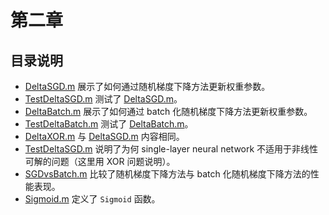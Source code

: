 # 第二章

## 目录说明

- [DeltaSGD.m](./DeltaSGD.m) 展示了如何通过随机梯度下降方法更新权重参数。
- [TestDeltaSGD.m](./TestDeltaSGD.m) 测试了 [DeltaSGD.m](./DeltaSGD.m)。
- [DeltaBatch.m](./DeltaBatch.m) 展示了如何通过 batch 化随机梯度下降方法更新权重参数。
- [TestDeltaBatch.m](./TestDeltaBatch.m) 测试了 [DeltaBatch.m](./DeltaBatch.m)。
- [DeltaXOR.m](./DeltaXOR.m) 与 [DeltaSGD.m](./DeltaSGD.m) 内容相同。
- [TestDeltaSGD.m](./TestDeltaSGD.m) 说明了为何 single-layer neural network 不适用于非线性可解的问题（这里用 XOR 问题说明）。
- [SGDvsBatch.m](./SGDvsBatch.m) 比较了随机梯度下降方法与 batch 化随机梯度下降方法的性能表现。
- [Sigmoid.m](./Sigmoid.m) 定义了 `Sigmoid` 函数。
